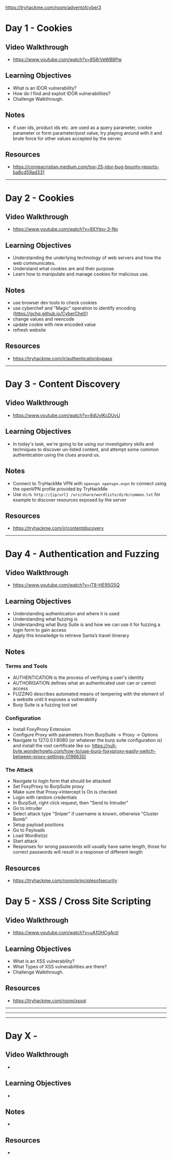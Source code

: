 https://tryhackme.com/room/adventofcyber3

# Day 1 - Cookies

## Video Walkthrough

- https://www.youtube.com/watch?v=858rVeWB8Pw

## Learning Objectives

- What is an IDOR vulnerability?
- How do I find and exploit IDOR vulnerabilities?
- Challenge Walkthrough.

## Notes

- if user ids, product ids etc. are used as a query parameter, cookie parameter or form parameter/post value, try playing around with it and brute force for other values accepted by the server.

## Resources

- https://corneacristian.medium.com/top-25-idor-bug-bounty-reports-ba8cd59ad331

---

# Day 2 - Cookies

## Video Walkthrough

- https://www.youtube.com/watch?v=8XYtpv-3-No

## Learning Objectives

- Understanding the underlying technology of web servers and how the web communicates.
- Understand what cookies are and their purpose.
- Learn how to manipulate and manage cookies for malicious use.

## Notes

- use browser dev tools to check cookies
- use cyberchef and "Magic" operation to identify encoding (https://gchq.github.io/CyberChef/)
- change values and reencode
- update cookie with new encoded value
- refresh website

## Resources

- https://tryhackme.com/jr/authenticationbypass

---

# Day 3 - Content Discovery

## Video Walkthrough

- https://www.youtube.com/watch?v=8dUylKcDUvU

## Learning Objectives

- In today's task, we're going to be using our investigatory skills and techniques to discover un-listed content, and attempt some common authentication using the clues around us.

## Notes

- Connect to TryHackMe VPN with `openvpn openvpn.ovpn` to connect using the openVPN profile provided by TryHackMe
- Use `dirb http://{ip/url} /urs/share/wordlists/dirb/common.txt` for example to discover resources exposed by the server

## Resources

- https://tryhackme.com/jr/contentdiscovery

---

# Day 4 -  Authentication and Fuzzing

## Video Walkthrough

- https://www.youtube.com/watch?v=jT8-HE95G5Q

## Learning Objectives

- Understanding authentication and where it is used
- Understanding what fuzzing is
- Understanding what Burp Suite is and how we can use it for fuzzing a login form to gain access
- Apply this knowledge to retrieve Santa’s travel itinerary 

## Notes

### Terms and Tools

- AUTHENTICATION is the process of verifying a user's identity
- AUTHORISATION defines what an authenticated user can or cannot access
- FUZZING describes automated means of tempering with the element of a website until it exposes a vulnerability
- Burp Suite is a fuzzing tool set

### Configuration

- Install FoxyProxy Extension
- Configure Proxy with parameters from BurpSuite -> Proxy -> Options
- Navigate to 127.0.0.1:8080 (or whatever the burp suite configuration is) and install the root certificate like so: https://null-byte.wonderhowto.com/how-to/use-burp-foxyproxy-easily-switch-between-proxy-settings-0196630/

### The Attack

- Navigate to login form that should be attacked
- Set FoxyProxy to BurpSuite proxy
- Make sure that Proxy->Intercept Is On is checked
- Login with random credentials
- In BurpSuit, right click request, then "Send to Intruder"
- Go to intruder
- Select attack type "Sniper" if username is known, otherwise "Cluster Bomb"
- Setup payload positions
- Go to Payloads
- Load Wordlist(s)
- Start attack
- Responses for wrong passwords will usually have same length, those for correct passwords will result in a response of different length

## Resources

- https://tryhackme.com/room/principlesofsecurity

# Day 5 - XSS / Cross Site Scripting

## Video Walkthrough

- https://www.youtube.com/watch?v=uA1OHCgArzI

## Learning Objectives

- What is an XSS vulnerability?
- What Types of XSS vulnerabilities are there?
- Challenge Walkthrough.

## Resources

- https://tryhackme.com/room/xssgi

---
---
---

# Day X - 

## Video Walkthrough

- 

## Learning Objectives

- 

## Notes

- 

## Resources

- 

